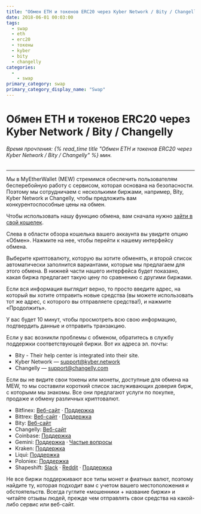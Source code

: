 ```yaml
---
title: "Обмен ETH и токенов ERC20 через Kyber Network / Bity / Changelly"
date: 2018-06-01 00:03:00
tags:
  - swap
  - eth
  - erc20
  - токены
  - kyber
  - bity
  - changelly
categories:
  - 
    - swap
primary_category: swap
primary_category_display_name: "Swap"
---
```


# __Обмен ETH и токенов ERC20 через Kyber Network / Bity / Changelly__
###### Время прочтения: {% read_time title "Обмен ETH и токенов ERC20 через Kyber Network / Bity / Changelly" %} мин.
***

Мы в MyEtherWallet (MEW) стремимся обеспечить пользователям бесперебойную работу с сервисом, которая основана на безопасности. Поэтому мы сотрудничаем с несколькими биржами, например, Bity, Kyber Network и Changelly, чтобы предложить вам конкурентоспособные цены на обмен.

Чтобы использовать нашу функцию обмена, вам сначала нужно [зайти в свой кошелек](/@@@@@@/getting-started/how-to-access-your-wallet).

Слева в области обзора кошелька вашего аккаунта вы увидите опцию «Обмен». Нажмите на нее, чтобы перейти к нашему интерфейсу обмена.

Выберите криптовалюту, которую вы хотите обменять, и второй список автоматически заполнится вариантами, которые мы предлагаем для этого обмена. В нижней части нашего интерфейса будет показано, какая биржа предлагает такую цену по сравнению с другими биржами.

Если вся информация выглядит верно, то просто введите адрес, на который вы хотите отправить новые средства (вы можете использовать тот же адрес, с которого вы отправляете средства!), и нажмите «Продолжить».

У вас будет 10 минут, чтобы просмотреть всю свою информацию, подтвердить данные и отправить транзакцию.

Если у вас возникли проблемы с обменом, обратитесь в службу поддержки соответствующей биржи. Вот их адреса эл. почты:

* Bity - Their help center is integrated into their site.
* Kyber Network — support@kyber.network
* Changelly — support@changelly.com

Если вы не видите свои токены или монеты, доступные для обмена на MEW, то мы составили короткий список заслуживающих доверия бирж, с которыми мы знакомы. Все они предлагают услуги по покупке, продаже и обмену различных криптовалют.

* Bitfinex: [Веб-сайт](https://www.bitfinex.com/) · [Поддержка](https://www.bitfinex.com/support)
* Bittrex: [Веб-сайт](https://bittrex.com/Home/Markets) · [Поддержка](https://bittrex.com/Home/Contact)
* Bity: [Веб-сайт](https://bity.com/af/jshkb37v)
* Changelly: [Веб-сайт](https://changelly.com/about)
* Coinbase: [Поддержка](https://support.coinbase.com/)
* Gemini: [Поддержка](https://gemini24.zendesk.com/hc/en-us/requests/new) · [Частые вопросы](https://gemini24.zendesk.com/hc/en-us)
* Kraken: [Поддержка](https://support.kraken.com/hc/en-us)
* Liqui: [Поддержка](https://liqui.freshdesk.com/support/home)
* Poloniex: [Поддержка](https://poloniex.com/support/)
* Shapeshift: [Slack](https://shapeshiftcommunity.herokuapp.com/) · [Reddit](https://www.reddit.com/r/shapeshiftio) · [Поддержка](https://shapeshift.zendesk.com/hc/en-us/requests/new)

Не все биржи поддерживают все типы монет и фиатных валют, поэтому найдите ту, которая подходит вам с учетом вашего местоположения и обстоятельств. Всегда гуглите «мошенники + название биржи» и читайте отзывы людей, прежде чем отправлять свои средства на какой-либо сервис или веб-сайт.